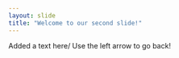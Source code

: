 ```yaml
---
layout: slide
title: "Welcome to our second slide!"
---
```

Added a text here/
Use the left arrow to go back!
